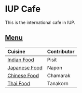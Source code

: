 # IUP Cafe

This is the international cafe in IUP.

## [Menu](menu.md)

| Cuisine                               | Contributor        |
|:--------------------------------------|--------------------|
| [Indian Food](menu.md)                |  Pisit             |
| [Japanese Food](menu.md)              | Napon              |
| [Chinese Food](menu.md)               | Chamarak           |
| [Thai Food](menu.md)               | Tanakorn           |